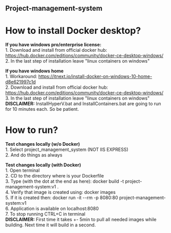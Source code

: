 ## Project-management-system

# How to install Docker desktop?

**If you have windows pro/enterprise license:**  
    1. Download and install from official docker hub: https://hub.docker.com/editions/community/docker-ce-desktop-windows/  
	2. In the last step of installation leave "linux containers on windows"
	
**If you have windows home**  
    1. Workaround: https://itnext.io/install-docker-on-windows-10-home-d8e621997c1d  
    2. Download and install from official docker hub: https://hub.docker.com/editions/community/docker-ce-desktop-windows/  
	3. In the last step of installation leave "linux containers on windows"  
**DISCLAIMER:** InstallHyperV.bat and InstallContainers.bat are going to run for 10 minutes each. So be patient.

# How to run?  

**Test changes locally (w/o Docker)**  
	1. Select project_management_system (NOT IIS EXPRESS)  
	2. And do things as always
	
**Test changes locally (with Docker)**  
	1. Open terminal  
	2. CD to the directory where is your Dockerfile  
	3. Type (with the dot at the end as here): docker build -t project-management-system:v1 .  
	4. Verify that image is created using: docker images  
	5. If it is created then: docker run -it --rm -p 8080:80 project-management-system:v1  
	6. Application is available on localhost:8080  
	7. To stop running CTRL+C in terminal  
**DISCLAIMER:** First time it takes +- 5min to pull all needed images while building. Next time it will build in a second.
